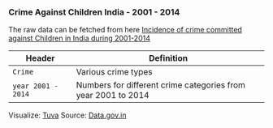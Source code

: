 ### Crime Against Children India - 2001 - 2014

The raw data can be fetched from here [Incidence of crime committed against Children in India during 2001-2014](https://data.gov.in/catalog/crime-committed-against-children)

Header | Definition
---|---------
`Crime` | Various crime types
`year 2001 - 2014` | Numbers for different crime categories from year 2001 to 2014

Visualize: [Tuva](https://tuvalabs.com/jpatel3/datasets/47162ce334134eefb4640f1340dc0621/)
Source: [Data.gov.in](https://data.gov.in)
